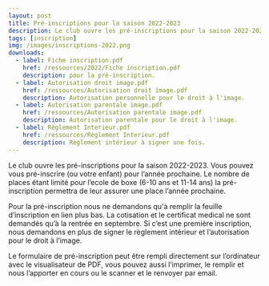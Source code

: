 ```yaml
---
layout: post
title: Pré-inscriptions pour la saison 2022-2023
description: Le club ouvre les pré-inscriptions pour la saison 2022-2023.
tags: [inscription]
img: /images/inscriptions-2022.png
downloads:
  - label: Fiche inscription.pdf
    href: /ressources/2022/Fiche inscription.pdf
    description: pour la prè-inscription.
  - label: Autorisation droit image.pdf
    href: /ressources/Autorisation droit image.pdf
    description: Autorisation personnelle pour le droit à l'image.
  - label: Autorisation parentale image.pdf
    href: /ressources/Autorisation parentale image.pdf
    description: Autorisation parentale pour le droit à l'image.
  - label: Règlement Interieur.pdf
    href: /ressources/Règlement Interieur.pdf
    description: Règlement intérieur à signer une fois.
---
```


Le club ouvre les pré-inscriptions pour la saison 2022-2023. Vous pouvez vous pré-inscrire (ou votre enfant) pour l’année prochaine. Le nombre de places étant limité pour l’ecole de boxe (6-10 ans et 11-14 ans) la pré-inscription permettra de leur assurer une place l’année prochaine.

Pour la pré-inscription nous ne demandons qu'à remplir la feuille d’inscription en lien plus bas. La cotisation et le certificat medical ne sont demandés qu’à la rentrée en septembre. Si c’est une première inscription, nous demandons en plus de signer le règlement intérieur et l’autorisation pour le droit à l’image.

Le formulaire de pré-inscription peut être rempli directement sur l’ordinateur avec le visualisateur de PDF,  vous pouvez aussi l’imprimer, le remplir et nous l’apporter en cours ou le scanner et le renvoyer par email.
